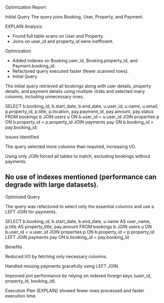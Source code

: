  Optimization Report

 Initial Query
The query joins Booking, User, Property, and Payment.

 EXPLAIN Analysis
- Found full table scans on User and Property.  
- Joins on user_id and property_id were inefficient.  

 Optimization
- Added indexes on Booking.user_id, Booking.property_id, and Payment.booking_id.  
- Refactored query executed faster (fewer scanned rows).
- Initial Query

The initial query retrieved all bookings along with user details, property details, and payment details using multiple `JOIN`s and selected many columns, including unnecessary ones.


SELECT b.booking_id, b.start_date, b.end_date, u.user_id, u.name, u.email,
       p.property_id, p.title, p.location,
       pay.payment_id, pay.amount, pay.status
FROM bookings b
JOIN users u ON b.user_id = u.user_id
JOIN properties p ON b.property_id = p.property_id
JOIN payments pay ON b.booking_id = pay.booking_id;


Issues Identified

The query selected more columns than required, increasing I/O.

Using only JOIN forced all tables to match, excluding bookings without payments.

No use of indexes mentioned (performance can degrade with large datasets).
---

Optimized Query

The query was refactored to select only the essential columns and use a LEFT JOIN for payments.

SELECT b.booking_id, b.start_date, b.end_date,
       u.name AS user_name, p.title AS property_title, pay.amount
FROM bookings b
JOIN users u ON b.user_id = u.user_id
JOIN properties p ON b.property_id = p.property_id
LEFT JOIN payments pay ON b.booking_id = pay.booking_id

Benefits

Reduced I/O by fetching only necessary columns.

Handled missing payments gracefully using LEFT JOIN.

Improved join performance by relying on indexed foreign keys (user_id, property_id, booking_id).

Execution Plan (EXPLAIN) showed fewer rows processed and faster execution time.

